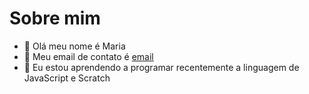 # Sobre mim 

- 👋 Olá meu nome é Maria
- 👀 Meu email de contato é [email](maria.gandolfi@escola.pr.gov.br)
- 🌱 Eu estou aprendendo a programar recentemente a linguagem de JavaScript e Scratch
